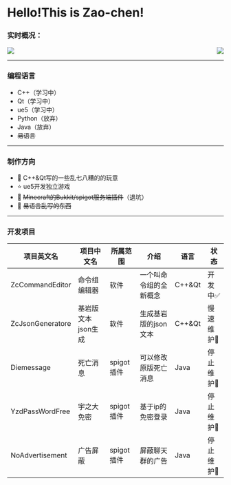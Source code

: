 # Hello!This is Zao-chen!

### 实时概况：


<img align="right" src="https://github-readme-stats.vercel.app/api?username=Zao-chen&show_icons=true&icon_color=CE1D2D&text_color=718096&bg_color=ffffff&hide_title=true" />
<img src="https://github-readme-stats.vercel.app/api/top-langs/?username=Zao-chen">

---
### 编程语言
- C++（学习中）
- Qt（学习中）
- ue5（学习中）
- Python（放弃）
- Java（放弃）
- ~~易语言~~

---
### 制作方向
- :ram: C++&Qt写的一些乱七八糟的的玩意
- :star: ue5开发独立游戏
- :orange_book: ~~Minecraft的Bukkit/spigot服务端插件~~（退坑）
- :meat_on_bone: ~~易语言乱写的东西~~

---
### 开发项目
|项目英文名|项目中文名|所属范围|介绍|语言|状态|
|---|---|---|---|---|---|
|ZcCommandEditor|命令组编辑器|软件|一个叫命令组的全新概念|C++&Qt|开发中:white_check_mark:
|ZcJsonGeneratore|基岩版文本json生成|软件|生成基岩版的json文本|C++&Qt|慢速维护:arrow_up_small:
|Diemessage|死亡消息|spigot插件|可以修改原版死亡消息|Java|停止维护:red_circle:
|YzdPassWordFree|宇之大免密|spigot插件|基于ip的免密登录|Java|停止维护:red_circle:
|NoAdvertisement|广告屏蔽|spigot插件|屏蔽聊天群的广告|Java|停止维护:red_circle:
